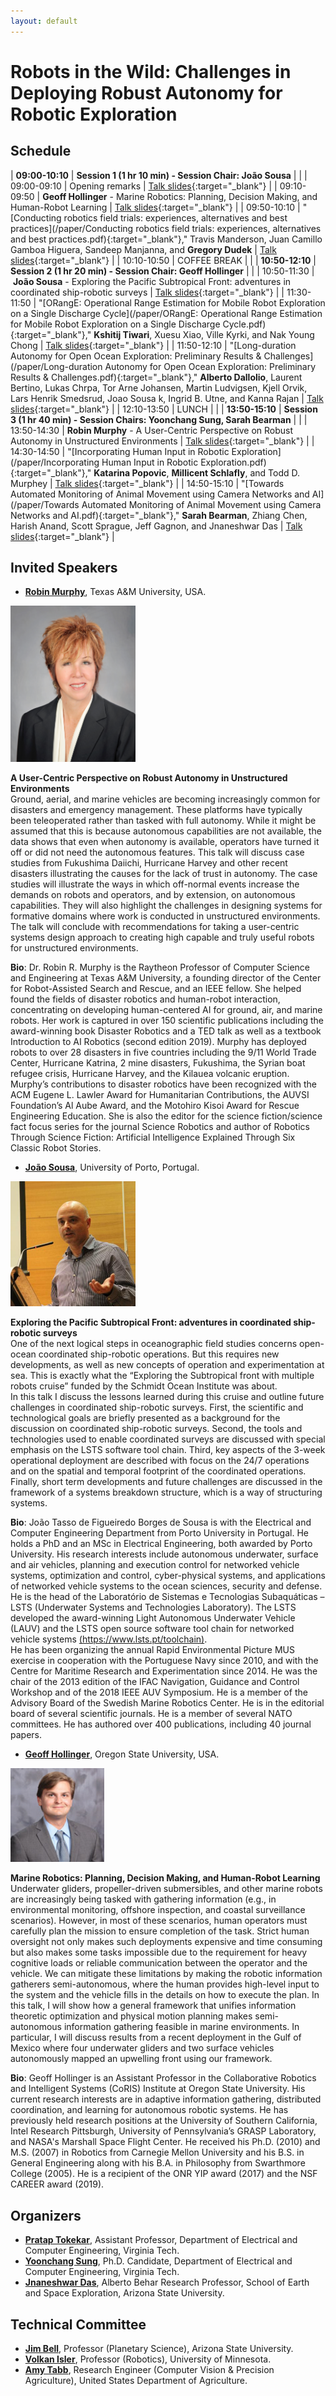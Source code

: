 ```yaml
---
layout: default
---
```


# **Robots in the Wild: Challenges in Deploying Robust Autonomy for Robotic Exploration**

## **Schedule**

| **09:00-10:10** | **Session 1 (1 hr 10 min) - Session Chair:  Jo&atilde;o Sousa** | |
| 09:00-09:10 | Opening remarks | [Talk slides](/talk/rss2019_opening_remarks.pdf){:target="_blank"} |
| 09:10-09:50 |&nbsp;**Geoff Hollinger** - Marine Robotics: Planning, Decision Making, and Human-Robot Learning | [Talk slides](/talk/rss2019_geoff_hollinger.pdf){:target="_blank"} |
| 09:50-10:10 |&nbsp;"[Conducting robotics field trials: experiences, alternatives and best practices](/paper/Conducting robotics field trials: experiences, alternatives and best practices.pdf){:target="_blank"}," Travis Manderson, Juan Camillo Gamboa Higuera, Sandeep Manjanna, and **Gregory Dudek** | [Talk slides](/talk/rss2019_greg_dudek.pdf){:target="_blank"} |
| 10:10-10:50 | COFFEE BREAK | |
| **10:50-12:10** | **Session 2 (1 hr 20 min) - Session Chair: Geoff Hollinger** | |
| 10:50-11:30 |&nbsp;**Jo&atilde;o Sousa** - Exploring the Pacific Subtropical Front: adventures in coordinated ship-robotic surveys | [Talk slides](/talk/rss2019_joao_sousa.pdf){:target="_blank"} |
| 11:30-11:50 |&nbsp;"[ORangE: Operational Range Estimation for Mobile Robot Exploration on a Single Discharge Cycle](/paper/ORangE: Operational Range Estimation for Mobile Robot Exploration on a Single Discharge Cycle.pdf){:target="_blank"}," **Kshitij Tiwari**, Xuesu Xiao, Ville Kyrki, and Nak Young Chong | [Talk slides](/talk/rss2019_kshitij_tiwari.pdf){:target="_blank"} |
| 11:50-12:10 |&nbsp;"[Long-duration Autonomy for Open Ocean Exploration: Preliminary Results & Challenges](/paper/Long-duration Autonomy for Open Ocean Exploration: Preliminary Results & Challenges.pdf){:target="_blank"}," **Alberto Dallolio**, Laurent Bertino, Lukas Chrpa, Tor Arne Johansen, Martin Ludvigsen, Kjell Orvik, Lars Henrik Smedsrud, Joao Sousa k, Ingrid B. Utne, and Kanna Rajan | [Talk slides](/talk/rss2019_alberto_dallolio.pdf){:target="_blank"} |
| 12:10-13:50 | LUNCH | |
| **13:50-15:10** | **Session 3 (1 hr 40 min) - Session Chairs: Yoonchang Sung, Sarah Bearman** | |
| 13:50-14:30 |&nbsp;**Robin Murphy** - A User-Centric Perspective on Robust Autonomy in Unstructured Environments | [Talk slides](/talk/rss2019_robin_murphy.pdf){:target="_blank"} |
| 14:30-14:50 |&nbsp;"[Incorporating Human Input in Robotic Exploration](/paper/Incorporating Human Input in Robotic Exploration.pdf){:target="_blank"}," **Katarina Popovic**, **Millicent Schlafly**, and Todd D. Murphey | [Talk slides](/talk/rss2019_milli_kat.pdf){:target="_blank"} |
| 14:50-15:10 |&nbsp;"[Towards Automated Monitoring of Animal Movement using Camera Networks and AI](/paper/Towards Automated Monitoring of Animal Movement using Camera Networks and AI.pdf){:target="_blank"}," **Sarah Bearman**, Zhiang Chen, Harish Anand, Scott Sprague, Jeff Gagnon, and Jnaneshwar Das | [Talk slides](/talk/rss2019_sarah_bearman.pdf){:target="_blank"} |

## **Invited Speakers**

* [**Robin Murphy**](http://faculty.cse.tamu.edu/murphy/), Texas A&M University, USA.

<img src="image/robin.jpg" alt="Robin Murphy" height="250"/>

**A User-Centric Perspective on Robust Autonomy in Unstructured Environments**  
Ground, aerial, and marine vehicles are becoming increasingly common for disasters and emergency management. These platforms have typically been teleoperated rather than tasked with full autonomy. While it might be assumed that this is because autonomous capabilities are not available, the data shows that even when autonomy is available, operators have turned it off or did not need the autonomous features. This talk will discuss case studies from Fukushima Daiichi, Hurricane Harvey and other recent disasters illustrating the causes for the lack of trust in autonomy. The case studies will illustrate the ways in which off-normal events increase the demands on robots and operators, and by extension, on autonomous capabilities. 
They will also highlight the challenges in designing systems for formative domains where work is conducted in unstructured environments. The talk will conclude with recommendations for taking a user-centric systems design approach to creating high capable and truly useful robots for unstructured environments. 

**Bio**:
Dr. Robin R. Murphy is the Raytheon Professor of Computer Science and Engineering at Texas A&M University, a founding director of the Center for Robot-Assisted Search and Rescue, and an IEEE fellow. She helped found the fields of disaster robotics and human-robot interaction, concentrating on developing human-centered AI for ground, air, and marine robots. Her work is captured in over 150 scientific publications including the award-winning book Disaster Robotics and a TED talk as well as a textbook Introduction to AI Robotics (second edition 2019). Murphy has deployed robots to over 28 disasters in five countries including the 9/11 World Trade Center, Hurricane Katrina, 2 mine disasters, Fukushima, the Syrian boat refugee crisis, Hurricane Harvey, and the Kilauea volcanic eruption. Murphy’s contributions to disaster robotics have been recognized with the ACM Eugene L. Lawler Award for Humanitarian Contributions, the AUVSI Foundation’s Al Aube Award, and the Motohiro Kisoi Award for Rescue Engineering Education. She is also the editor for the science fiction/science fact focus series for the journal Science Robotics and author of Robotics Through Science Fiction: Artificial Intelligence Explained Through Six Classic Robot Stories.

* [**Jo&atilde;o Sousa**](https://whale.fe.up.pt/member/jo%C3%A3o-sousa), University of Porto, Portugal.

<img src="image/joao.jpg" alt="Jo&atilde;o Sousa" height="200"/>

**Exploring the Pacific Subtropical Front: adventures in coordinated ship-robotic surveys**  
One of the next logical steps in oceanographic field studies concerns open-ocean coordinated ship-robotic operations. But this requires new developments, as well as new concepts of operation and experimentation at sea. This is exactly what the “Exploring the Subtropical front with multiple robots cruise” funded by the Schmidt Ocean Institute was about.  
In this talk I discuss the lessons learned during this cruise and outline future challenges in coordinated ship-robotic surveys. First, the scientific and technological goals are briefly presented as a background for the discussion on coordinated ship-robotic surveys. Second, the tools and technologies used to enable coordinated surveys are discussed with special emphasis on the LSTS software tool chain. Third, key aspects of the 3-week operational deployment are described with focus on the 24/7 operations and on the spatial and temporal footprint of the coordinated operations. Finally, short term developments and future challenges are discussed in the framework of a systems breakdown structure, which is a way of structuring systems.

**Bio**:
Jo&atilde;o Tasso de Figueiredo Borges de Sousa is with the Electrical and Computer Engineering Department from Porto University in Portugal. He holds a PhD and an MSc in Electrical Engineering, both awarded by Porto University. His research interests include autonomous underwater, surface and air vehicles, planning and execution control for networked vehicle systems, optimization and control, cyber-physical systems, and applications of networked vehicle systems to the ocean sciences, security and defense.  
He is the head of the Laboratório de Sistemas e Tecnologias Subaquáticas – LSTS (Underwater Systems and Technologies Laboratory). The LSTS developed the award-winning Light Autonomous Underwater Vehicle (LAUV) and the LSTS open source software tool chain for networked vehicle systems [(https://www.lsts.pt/toolchain)](https://www.lsts.pt/toolchain).  
He has been organizing the annual Rapid Environmental Picture MUS exercise in cooperation with the Portuguese Navy since 2010, and with the Centre for Maritime Research and Experimentation since 2014. He was the chair of the 2013 edition of the IFAC Navigation, Guidance and Control Workshop and of the 2018 IEEE AUV Symposium. He is a member of the Advisory Board of the Swedish Marine Robotics Center. He is in the editorial board of several scientific journals. He is a member of several NATO committees. He has authored over 400 publications, including 40 journal papers.

* [**Geoff Hollinger**](http://research.engr.oregonstate.edu/rdml/), Oregon State University, USA.

<img src="image/hollinger.jpg" alt="Geoff Hollinger" height="150"/>

**Marine Robotics: Planning, Decision Making, and Human-Robot Learning**  
Underwater gliders, propeller-driven submersibles, and other marine robots are increasingly being tasked with gathering information (e.g., in environmental monitoring, offshore inspection, and coastal surveillance scenarios). However, in most of these scenarios, human operators must carefully plan the mission to ensure completion of the task. Strict human oversight not only makes such deployments expensive and time consuming but also makes some tasks impossible due to the requirement for heavy cognitive loads or reliable communication between the operator and the vehicle. We can mitigate these limitations by making the robotic information gatherers semi-autonomous, where the human provides high-level input to the system and the vehicle fills in the details on how to execute the plan. In this talk, I will show how a general framework that unifies information theoretic optimization and physical motion planning makes semi-autonomous information gathering feasible in marine environments. In particular, I will discuss results from a recent deployment in the Gulf of Mexico where four underwater gliders and two surface vehicles autonomously mapped an upwelling front using our framework.
 
**Bio**:
Geoff Hollinger is an Assistant Professor in the Collaborative Robotics and Intelligent Systems (CoRIS) Institute at Oregon State University. His current research interests are in adaptive information gathering, distributed coordination, and learning for autonomous robotic systems. He has previously held research positions at the University of Southern California, Intel Research Pittsburgh, University of Pennsylvania’s GRASP Laboratory, and NASA's Marshall Space Flight Center. He received his Ph.D. (2010) and M.S. (2007) in Robotics from Carnegie Mellon University and his B.S. in General Engineering along with his B.A. in Philosophy from Swarthmore College (2005). He is a recipient of the ONR YIP award (2017) and the NSF CAREER award (2019).

## **Organizers**

* [**Pratap Tokekar**](http://tokekar.github.io/), Assistant Professor,
Department of Electrical and Computer Engineering, Virginia Tech. 
* [**Yoonchang Sung**](https://yoonchangsung.com/), Ph.D. Candidate,
Department of Electrical and Computer Engineering, Virginia Tech. 
* [**Jnaneshwar Das**](https://web.asu.edu/jdas), Alberto Behar Research Professor,
School of Earth and Space Exploration, Arizona State University.

## **Technical Committee**

* [**Jim Bell**](http://jimbell.sese.asu.edu/), Professor (Planetary Science), Arizona State University. 
* [**Volkan Isler**](https://www-users.cs.umn.edu/~isler/), Professor (Robotics), University of Minnesota.
* [**Amy Tabb**](https://amytabb.com/), Research Engineer (Computer Vision & Precision Agriculture), United States Department of Agriculture. 